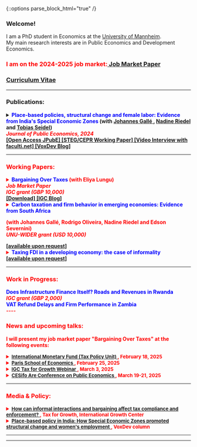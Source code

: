 {::options parse_block_html="true" /}

### Welcome!

I am a PhD student in Economics at the <a href="https://www.vwl.uni-mannheim.de/en/" target="_blank">University of Mannheim</a>. \
My main research interests are in Public Economics and Development Economics.
### <b> <font color="red"> I am on the 2024-2025 job market:<a href="https://danieloverbeck.github.io/JMP_Overbeck_Bargaining_Over_Taxes.pdf" target="_blank"> Job Market Paper </a>  </font> <b>



### <a href="https://danieloverbeck.github.io/OverbeckCVJan.pdf" target="_blank">Curriculum Vitae</a>

----
### Publications:


<details>
  <summary markdown="span"><font color="blue">Place-based policies, structural change and female labor: Evidence from India's Special Economic Zones</font>
  (with <a href="https://www.mcc-berlin.net/ueber-uns/team/galle-johannes.html" target="_blank"> Johannes Gallé </a> ,  <a href="https://sites.google.com/view/riedeleconomics/welcome" target="_blank">Nadine Riedel</a> and <a href="https://sites.google.com/site/tobiasseideluni/home-1" target="_blank">Tobias Seidel</a>) <br />
  <b> <font color="red"> <i>Journal of Public Economics, 2024 </i>  </summary>
  
This paper quantifies the local economic impact of Special Economic Zones (SEZs) that were established in India between 2005-2013. Based on a novel data set that combines
census data on the universe of Indian firms with georeferenced data on SEZs, we find that
SEZs increased manufacturing and service employment with positive spillover effects up to
10km. This employment gain was paralleled by a decline in local agricultural employment,
in particular of women, suggesting that the policy contributed to structural change. We find
no evidence for heterogeneous effects between privately and publicly run SEZs or zones with
different industry denominations.
 
  </details>
  <a href="https://www.sciencedirect.com/science/article/pii/S0047272724001956" target="_blank">[Open Access JPubE] </a>
 <a href="https://steg.cepr.org/publications/place-based-policies-structural-change-and-female-labor-evidence-indias-special" target="_blank">[STEG/CEPR Working Paper] </a> 
<a href="https://faculti.net/place-based-policies-structural-change-and-female-labor/" target="_blank">[Video Interview with faculti.net] </a> 
<a href="https://voxdev.org/topic/macroeconomics-growth/place-based-policy-india-how-special-economic-zones-promoted-structural" target="_blank">[VoxDev Blog] </a> 

----
### Working Papers:

<details>
  <summary markdown="span"><font color="blue">Bargaining Over Taxes</font>
    (with Eliya Lungu) <br />
  <b> <i> Job Market Paper <br />
  IGC grant (GBP 10,000) </i> </b> 
  </summary>
  
This paper shows that bargaining over tax payments is an important feature of tax
compliance and enforcement in lower income countries. Analyzing the universe of
administrative tax filings from Zambia, we document sharp bunching in (i) dominated regions above tax schedule discontinuities, inconsistent with standard models of tax compliance and (ii) at round number tax payments, implying that certain payments are being targeted. Additional evidence from our own survey suggests
that discussing tax payments with tax officials before filing taxes is widespread, consistent with tax payments being the outcomes of bargaining. Such bargaining over taxes is consistent with fact (ii), as bargaining outcomes are often round and salient numbers, and with fact (i), because tax schedule discontinuities restrict the set of
feasible bargaining outcomes. Finally, we generalize the conventional Allingham & Sandmo (1972) model to allow for bargaining as a mode of tax compliance. We show that bargaining leads to Pareto-improvements for both taxpayers and the state as long as state capacity is sufficiently low.
 
  </details>
 <a href="https://danieloverbeck.github.io/JMP_Overbeck_Bargaining_Over_Taxes.pdf" target="_blank">[Download] </a> 
 <a href="https://www.theigc.org/blogs/how-can-informal-interactions-and-bargaining-affect-tax-compliance-and-enforcement" target="_blank">[IGC Blog] </a>
 


 
  <details>
  <summary markdown="span"><font color="blue">Carbon taxation and firm behavior in emerging economies: Evidence from South Africa </font>

  (with Johannes Gallé, Rodrigo Oliveira, Nadine Riedel and Edson Severnini)<br />
  <b> <i> UNU-WIDER grant (USD 10,000) </i> </b> </summary>
  
This paper provides the first comprehensive analysis of how firms in emerging economies
respond to carbon taxation, leveraging detailed administrative data from South Africa –
a potential trailblazer for other developing countries with limited state capacity amid the
growing global push for carbon pricing. We examine the dynamic impacts of the carbon tax
on firm-level outcomes – such as profits, sales, capital, and labor inputs – across manufac-
turing and mining firms, which are key sectors in the context of the carbon tax. Contrary to
concerns that carbon taxes may hinder economic growth or reduce employment, our findings
show no evidence of negative average impacts on firm performance or jobs. However, this
overall result masks significant heterogeneity in the tax’s effects across sectors, driven by
the sector-specific design elements of the South African carbon tax. Firms expecting higher
effective tax rates may have intensified their use of emission-intensive machinery and depre-
ciated capital in anticipation of the tax. This behavior appears to stem from firms resolving
regulatory uncertainty or seeking to recover costs from stranded assets.

</details> 
<a  target="_blank"><u> [available upon request] </u></a> 

   <details>
  <summary markdown="span"><font color="blue">Taxing FDI in a developing economy: the case of informality</font>
<br />
 </summary>
  
This paper introduces a new model which captures the eff ect of foreign direct investment (FDI) on a developing economy with an informal sector. The informal sector evolves endogenously as economic agents choose between working and setting up a firm and whether to do so formally or informally. FDI induces a uniform increase in labor costs but heterogenous productivity increases for domestic formal firms. Accordingly, some of these fi rms may opt for informality with increased FDI. This reduction in the domestic tax base may off set any revenue gains from additional FDI. It is shown that the revenue-neutral tax rate on FDI is decreasing in the government’s efficiency in screening tax avoidance, as more efficient governments are able to attenuate the increase in informality. The empirical analysis supports the key conclusions of the
model.
</details> 
<a  target="_blank"><u> [available upon request] </u></a> 

----
### Work in Progress:

  <summary markdown="span"><font color="blue">Does Infrastructure Finance Itself? Roads and Revenues in Rwanda</font>  <br />
  <b> <i> IGC grant (GBP 2,000) </i> </b> </summary>

   <summary markdown="span"><font color="blue">VAT Refund Delays and Firm Performance in Zambia</font>  </summary>
----

### News and upcoming talks:

I will present my job market paper "Bargaining Over Taxes" at the following events:

<details><summary markdown="span"><font size=2> <a href="" target="_blank"><u> International Monetary Fund (Tax Policy Unit) </u></a>, February 18, 2025</font></summary></details> 

<details><summary markdown="span"><font size=2> <a href="https://www.parisschoolofeconomics.eu/en/events/applied-economics-lunch/" target="_blank"><u> Paris School of Economics </u></a>, February 25, 2025 </font></summary></details> 

<details><summary markdown="span"><font size=2> <a href="" target="_blank"><u> IGC Tax for Growth Webinar </u></a>, March 3, 2025 </font></summary></details> 

<details><summary markdown="span"><font size=2> <a href="https://www.cesifo.org/en/event/2025-03-19/cesifo-area-conference-public-economics-2025" target="_blank"><u> CESifo Are Conference on Public Economics </u></a>, March 19-21, 2025 </font></summary></details> 

<a> </a>

----
### Media & Policy:

<details><summary markdown="span"><font size=2> <a href="https://www.theigc.org/blogs/how-can-informal-interactions-and-bargaining-affect-tax-compliance-and-enforcement" target="_blank"><u> How can informal interactions and bargaining affect tax compliance and enforcement? </u></a>, Tax for Growth, International Growth Center</font></summary></details> 

<details><summary markdown="span"><font size=2> <a href="https://voxdev.org/topic/macroeconomics-growth/place-based-policy-india-how-special-economic-zones-promoted-structural" target="_blank"><u> Place-based policy in India: How Special Economic Zones promoted structural change and women's employment </u></a>, VoxDev column </font></summary></details> 

<a> </a>


----

  ----


    

